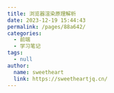 ```yaml
---
title: 浏览器渲染原理解析
date: 2023-12-19 15:44:43
permalink: /pages/88a642/
categories: 
  - 前端
  - 学习笔记
tags: 
  - null
author: 
  name: sweetheart
  link: https://sweetheartjq.cn/
---
```

